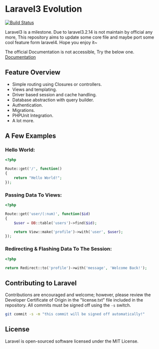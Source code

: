 # Laravel3 Evolution

[![Build Status](https://travis-ci.org/lifesign/laravel3-evolution.svg)](https://travis-ci.org/lifesign/laravel3-evolution)

Laravel3 is a milestone. Due to laravel3.2.14 is not maintain by official any more,
This repository aims to update some core file and maybe port some cool feature form laravel4.
Hope you enjoy it~

The official Documentation is not accessible, Try the below one.
[Documentation](http://laravel3.veliovgroup.com/docs)

## Feature Overview

- Simple routing using Closures or controllers.
- Views and templating.
- Driver based session and cache handling.
- Database abstraction with query builder.
- Authentication.
- Migrations.
- PHPUnit Integration.
- A lot more.

## A Few Examples

### Hello World:

```php
<?php

Route::get('/', function()
{
	return "Hello World!";
});
```

### Passing Data To Views:

```php
<?php

Route::get('user/(:num)', function($id)
{
	$user = DB::table('users')->find($id);

	return View::make('profile')->with('user', $user);
});
```

### Redirecting & Flashing Data To The Session:

```php
<?php

return Redirect::to('profile')->with('message', 'Welcome Back!');
```

## Contributing to Laravel

Contributions are encouraged and welcome; however, please review the Developer
Certificate of Origin in the "license.txt" file included in the repository. All
commits must be signed off using the `-s` switch.

```bash
git commit -s -m "this commit will be signed off automatically!"
```

## License

Laravel is open-sourced software licensed under the MIT License.
